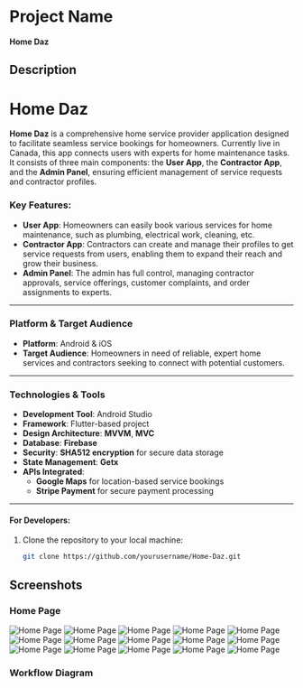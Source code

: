# Project Name
**Home Daz**
## Description
# Home Daz

**Home Daz** is a comprehensive home service provider application designed to facilitate seamless service bookings for homeowners. Currently live in Canada, this app connects users with experts for home maintenance tasks. It consists of three main components: the **User App**, the **Contractor App**, and the **Admin Panel**, ensuring efficient management of service requests and contractor profiles.

### Key Features:
- **User App**: Homeowners can easily book various services for home maintenance, such as plumbing, electrical work, cleaning, etc.
- **Contractor App**: Contractors can create and manage their profiles to get service requests from users, enabling them to expand their reach and grow their business.
- **Admin Panel**: The admin has full control, managing contractor approvals, service offerings, customer complaints, and order assignments to experts.

---

### **Platform & Target Audience**
- **Platform**: Android & iOS
- **Target Audience**: Homeowners in need of reliable, expert home services and contractors seeking to connect with potential customers.

---

### **Technologies & Tools**
- **Development Tool**: Android Studio
- **Framework**: Flutter-based project
- **Design Architecture**: **MVVM**, **MVC**
- **Database**: **Firebase**
- **Security**: **SHA512 encryption** for secure data storage
- **State Management**: **Getx**
- **APIs Integrated**:
    - **Google Maps** for location-based service bookings
    - **Stripe Payment** for secure payment processing

---

#### **For Developers:**
1. Clone the repository to your local machine:
   ```bash
   git clone https://github.com/yourusername/Home-Daz.git


## Screenshots
### Home Page
![Home Page](images/pic1.jpeg)
![Home Page](images/pic2.jpeg)
![Home Page](images/pic3.jpeg)
![Home Page](images/pic4.jpeg)
![Home Page](images/pic5.jpeg)
![Home Page](images/pic6.jpeg)
![Home Page](images/pic7.jpeg)
![Home Page](images/pic8.jpeg)
![Home Page](images/pic9.jpeg)
![Home Page](images/pic10.jpeg)
![Home Page](images/pic11.jpeg)
![Home Page](images/pic12.jpeg)
![Home Page](images/pic13.jpeg)
![Home Page](images/pic14.jpeg)
![Home Page](images/pic15.jpeg)



### Workflow Diagram

[//]: # (![Workflow Diagram]&#40;images/workflow-diagram.png&#41;)